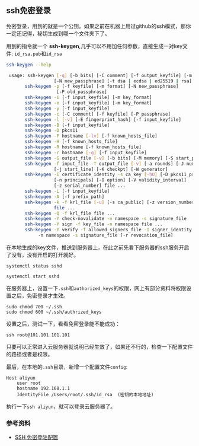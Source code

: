 ## ssh免密登录

免密登录，用到的就是一个公钥。如果之前在机器上用过github的ssh模式，那你一定还记得，秘钥生成到哪一个文件夹下了。



用到的指令就一个 **ssh-keygen**,几乎可以不用加任何参数，直接生成一对key文件: `id_rsa.pub`和`id_rsa`

```bash
ssh-keygen --help

 usage: ssh-keygen [-q] [-b bits] [-C comment] [-f output_keyfile] [-m format]
                  [-N new_passphrase] [-t dsa | ecdsa | ed25519 | rsa]
       ssh-keygen -p [-f keyfile] [-m format] [-N new_passphrase]
                   [-P old_passphrase]
       ssh-keygen -i [-f input_keyfile] [-m key_format]
       ssh-keygen -e [-f input_keyfile] [-m key_format]
       ssh-keygen -y [-f input_keyfile]
       ssh-keygen -c [-C comment] [-f keyfile] [-P passphrase]
       ssh-keygen -l [-v] [-E fingerprint_hash] [-f input_keyfile]
       ssh-keygen -B [-f input_keyfile]
       ssh-keygen -D pkcs11
       ssh-keygen -F hostname [-lv] [-f known_hosts_file]
       ssh-keygen -H [-f known_hosts_file]
       ssh-keygen -R hostname [-f known_hosts_file]
       ssh-keygen -r hostname [-g] [-f input_keyfile]
       ssh-keygen -G output_file [-v] [-b bits] [-M memory] [-S start_point]
       ssh-keygen -f input_file -T output_file [-v] [-a rounds] [-J num_lines]
                  [-j start_line] [-K checkpt] [-W generator]
       ssh-keygen -I certificate_identity -s ca_key [-hU] [-D pkcs11_provider]
                  [-n principals] [-O option] [-V validity_interval]
                  [-z serial_number] file ...
       ssh-keygen -L [-f input_keyfile]
       ssh-keygen -A [-f prefix_path]
       ssh-keygen -k -f krl_file [-u] [-s ca_public] [-z version_number]
                  file ...
       ssh-keygen -Q -f krl_file file ...
       ssh-keygen -Y check-novalidate -n namespace -s signature_file
       ssh-keygen -Y sign -f key_file -n namespace file ...
       ssh-keygen -Y verify -f allowed_signers_file -I signer_identity
       		-n namespace -s signature_file [-r revocation_file]
```

在本地生成的key文件，推送到服务器上，在此之前先看下服务器的ssh服务开启了没有，没有开启的打开就好。

```shell
systemctl status sshd

systemctl start sshd
```



在服务器上，设置一下`.ssh`和`authorized_keys`的权限，网上有部分资料将权限设置之后，免密登录才生效。

```shell
sudo chmod 700 ~/.ssh
sudo chmod 600 ~/.ssh/authrized_keys
```



设置之后，测试一下，看看免密登录能不能成功：

```shell
ssh root@101.101.101.101
```

只要可以正常进入云服务器就说明已经生效了，如果还不行的，检查一下配置文件的路径或者是权限。



最后，在本地的`.ssh`目录，新增一个配置文件`config`:

```shell
Host aliyun
    user root 
    hostname 192.168.1.1 
    IdentityFile /Users/root/.ssh/id_rsa  (密钥的本地地址)
```

执行一下`ssh aliyun`，就可以登录云服务器了。



### 参考资料

+ [SSH 免密登陆配置](https://segmentfault.com/a/1190000021000360)



